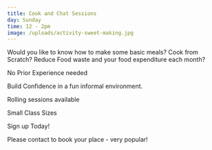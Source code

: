 ```yaml
---
title: Cook and Chat Sessions
day: Sunday
time: 12 - 2pm
image: /uploads/activity-sweet-making.jpg
---
```

Would you like to know how to make some basic meals? Cook from Scratch? Reduce Food waste and your food expenditure each month?

No Prior Experience needed

Build Confidence in a fun informal environment.

Rolling sessions available

Small Class Sizes

Sign up Today!

Please contact to book your place - very popular!